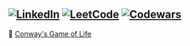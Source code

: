 [<img alt="LinkedIn" src="https://img.shields.io/badge/LinkedIn-0077B5?style=for-the-badge&logo=linkedin&logoColor=white" />][LinkedIn]
[<img alt="LeetCode" src="https://img.shields.io/badge/-LeetCode-FFA116?style=for-the-badge&logo=LeetCode&logoColor=black" />][LeetCode]
[<img alt="Codewars" src="https://img.shields.io/badge/Codewars-B1361E?style=for-the-badge&logo=Codewars&logoColor=white" />][Codewars]
---
🌌 [Conway's Game of Life](https://zhibirc.github.io/cgol/)

[LinkedIn]: https://www.linkedin.com/in/yaroslav-surilov
[LeetCode]: https://leetcode.com/u/ysurilov
[Codewars]: https://www.codewars.com/users/ysurilov
